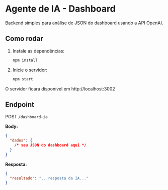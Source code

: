 # Agente de IA - Dashboard

Backend simples para análise de JSON do dashboard usando a API OpenAI.

## Como rodar

1. Instale as dependências:
   ```bash
   npm install
   ```
2. Inicie o servidor:
   ```bash
   npm start
   ```

O servidor ficará disponível em http://localhost:3002

## Endpoint

POST `/dashboard-ia`

**Body:**

```json
{
  "dados": {
    /* seu JSON do dashboard aqui */
  }
}
```

**Resposta:**

```json
{
  "resultado": "...resposta da IA..."
}
```
